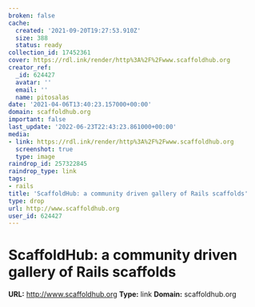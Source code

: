 ```yaml
---
broken: false
cache:
  created: '2021-09-20T19:27:53.910Z'
  size: 388
  status: ready
collection_id: 17452361
cover: https://rdl.ink/render/http%3A%2F%2Fwww.scaffoldhub.org
creator_ref:
  _id: 624427
  avatar: ''
  email: ''
  name: pitosalas
date: '2021-04-06T13:40:23.157000+00:00'
domain: scaffoldhub.org
important: false
last_update: '2022-06-23T22:43:23.861000+00:00'
media:
- link: https://rdl.ink/render/http%3A%2F%2Fwww.scaffoldhub.org
  screenshot: true
  type: image
raindrop_id: 257322845
raindrop_type: link
tags:
- rails
title: 'ScaffoldHub: a community driven gallery of Rails scaffolds'
type: drop
url: http://www.scaffoldhub.org
user_id: 624427
---
```


# ScaffoldHub: a community driven gallery of Rails scaffolds

**URL:** http://www.scaffoldhub.org
**Type:** link
**Domain:** scaffoldhub.org
